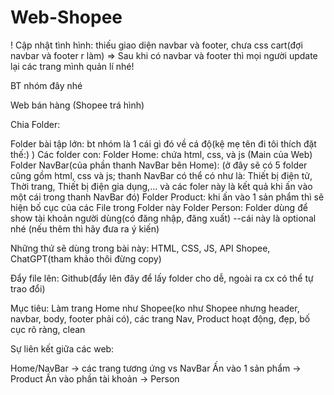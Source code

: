 # Web-Shopee

! Cập nhật tình hình: thiếu giao diện navbar và footer, chưa css cart(đợi navbar và footer r làm)
=> Sau khi có navbar và footer thì mọi người update lại các trang mình quản lí nhé!

BT nhóm đây nhé

Web bán hàng (Shopee trá hình)

Chia Folder:

Folder bài tập lớn: bt nhóm là 1 cái gì đó về cá độ(kệ mẹ tên đi tôi thích đặt thế:) )
Các folder con:
	Folder Home: chứa html, css, và js (Main của Web)
	Folder NavBar(của phần thanh NavBar bên Home): 
		(ở đây sẽ có 5 folder cũng gồm html, css và js; thanh NavBar có thể có như là: Thiết bị điện tử, Thời trang, 		Thiết bị điện gia dụng,... và các foler này là kết quả khi ấn vào một cái trong thanh NavBar đó)
	Folder Product: khi ấn vào 1 sản phẩm thì sẽ hiện bố cục của các File trong Folder này
	Folder Person: Folder dùng để show tài khoản người dùng(có đăng nhập, đăng xuất) --cái này là optional nhé
	(nếu thêm thì hãy đưa ra ý kiến)

Những thứ sẽ dùng trong bài này: HTML, CSS, JS, API Shopee, ChatGPT(tham khảo thôi đừng copy)

Đẩy file lên: Github(đẩy lên đây để lấy folder cho dễ, ngoài ra cx có thể tự trao đổi)

Mục tiêu: Làm trang Home như Shopee(ko như Shopee nhưng header, navbar, body, footer phải có), các trang Nav, Product hoạt động, đẹp, bố cục rõ ràng, clean

Sự liên kết giữa các web:

Home/NavBar -> các trang tương ứng vs NavBar
Ấn vào 1 sản phẩm -> Product
Ấn vào phần tài khoản -> Person

